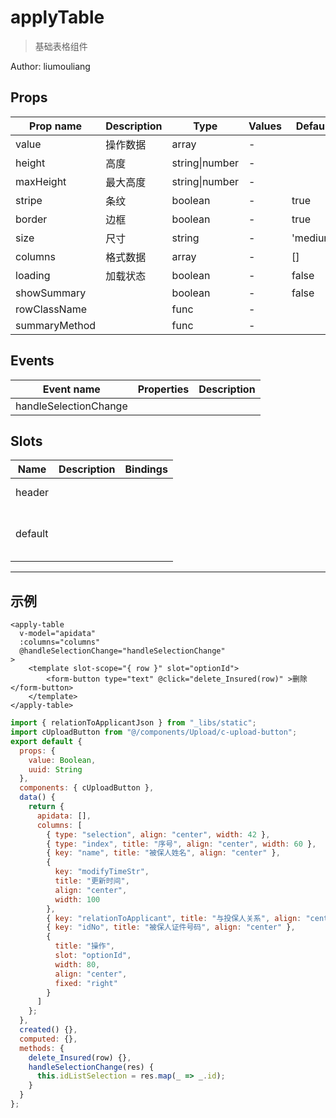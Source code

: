 # applyTable

> 基础表格组件

Author: liumouliang

## Props

| Prop name     | Description | Type           | Values | Default  |
| ------------- | ----------- | -------------- | ------ | -------- |
| value         | 操作数据    | array          | -      |          |
| height        | 高度        | string\|number | -      |          |
| maxHeight     | 最大高度    | string\|number | -      |          |
| stripe        | 条纹        | boolean        | -      | true     |
| border        | 边框        | boolean        | -      | true     |
| size          | 尺寸        | string         | -      | 'medium' |
| columns       | 格式数据    | array          | -      | []       |
| loading       | 加载状态    | boolean        | -      | false    |
| showSummary   |             | boolean        | -      | false    |
| rowClassName  |             | func           | -      |          |
| summaryMethod |             | func           | -      |          |

## Events

| Event name            | Properties | Description |
| --------------------- | ---------- | ----------- |
| handleSelectionChange |            |

## Slots

| Name    | Description | Bindings             |
| ------- | ----------- | -------------------- |
| header  |             | <br/><br/>           |
| default |             | <br/><br/><br/><br/> |

---

## 示例

```vue
<apply-table
  v-model="apidata"
  :columns="columns"
  @handleSelectionChange="handleSelectionChange"
>
    <template slot-scope="{ row }" slot="optionId">
        <form-button type="text" @click="delete_Insured(row)" >删除</form-button>
    </template>
</apply-table>
```

```js
import { relationToApplicantJson } from "_libs/static";
import cUploadButton from "@/components/Upload/c-upload-button";
export default {
  props: {
    value: Boolean,
    uuid: String
  },
  components: { cUploadButton },
  data() {
    return {
      apidata: [],
      columns: [
        { type: "selection", align: "center", width: 42 },
        { type: "index", title: "序号", align: "center", width: 60 },
        { key: "name", title: "被保人姓名", align: "center" },
        {
          key: "modifyTimeStr",
          title: "更新时间",
          align: "center",
          width: 100
        },
        { key: "relationToApplicant", title: "与投保人关系", align: "center" },
        { key: "idNo", title: "被保人证件号码", align: "center" },
        {
          title: "操作",
          slot: "optionId",
          width: 80,
          align: "center",
          fixed: "right"
        }
      ]
    };
  },
  created() {},
  computed: {},
  methods: {
    delete_Insured(row) {},
    handleSelectionChange(res) {
      this.idListSelection = res.map(_ => _.id);
    }
  }
};
```
